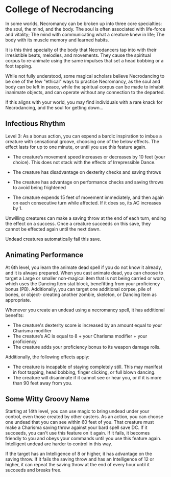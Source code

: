 # College of Necrodancing

In some worlds, Necromancy can be broken up into three core specialties: the soul, the mind, and the body. The soul is often associated with life-force and vitality; The mind with communicating what a creature knew in life; The body with its muscle memory and learned habits. 

It is this third specialty of the body that Necrodancers tap into with their irresistible beats, melodies, and movements. They cause the spiritual corpus to re-animate using the same impulses that set a head bobbing or a foot tapping. 

While not fully understood, some magical scholars believe Necrodancing to be one of the few "ethical" ways to practice Necromancy, as the soul and body can be left in peace, while the spiritual corpus can be made to inhabit inanimate objects, and can operate without any connection to the departed. 

If this aligns with your world, you may find individuals with a rare knack for Necrodancing, and the soul for getting down...


## Infectious Rhythm
Level 3:
As a bonus action, you can expend a bardic inspiration to imbue a creature with sensational groove, choosing one of the below effects. The effect lasts for up to one minute, or until you use this feature again.

- The creature’s movement speed increases or decreases by 10 feet (your choice). This does not stack with the effects of Irrepressible Dance.

- The creature has disadvantage on dexterity checks and saving throws

- The creature has advantage on performance checks and saving throws to avoid being frightened

- The creature expends 15 feet of movement immediately, and then again on each consecutive turn while affected. If it does so, its AC increases by 1.

Unwilling creatures can make a saving throw at the end of each turn, ending the effect on a success. Once a creature succeeds on this save, they cannot be effected again until the next dawn.

Undead creatures automatically fail this save.


## Animating Performance

At 6th level, you learn the animate dead spell if you do not know it already, and it is always prepared. When you cast animate dead, you can choose to target a Large or smaller non-magical item that is not being carried or worn, which uses the Dancing Item stat block, benefitting from your proficiency bonus (PB). Additionally, you can target one additional corpse,  pile of bones, or object- creating another zombie, skeleton, or Dancing Item as appropriate. 

Whenever you create an undead using a necromancy spell, it has additional benefits:
*   The creature's dexterity score is increased by an amount equal to your Charisma modifier
* The creature’s AC is equal to 8 + your Charisma modifier + your proficiency
*   The creature adds your proficiency bonus to its weapon damage rolls.

Additionally, the following effects apply:
- The creature is incapable of staying completely still. This may manifest in foot tapping, head bobbing, finger clicking, or full blown dancing.
- The creature will disanimate if it cannot see or hear you, or if it is more than 90 feet away from you.


## Some Witty Groovy Name
Starting at 14th level, you can use magic to bring undead under your control, even those created by other casters. As an action, you can choose one undead that you can see within 60 feet of you. That creature must make a Charisma saving throw against your bard spell save DC. If it succeeds, you can't use this feature on it again. If it fails, it becomes friendly to you and obeys your commands until you use this feature again.
Intelligent undead are harder to control in this way.

If the target has an Intelligence of 8 or higher, it has advantage on the saving throw. If it fails the saving throw and has an Intelligence of 12 or higher, it can repeat the saving throw at the end of every hour until it succeeds and breaks free.